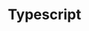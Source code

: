 ---
title: "Typescript"
thumbnail: '/images/categories/Category-Typescript.png'
thumbnailAlt: "Logo de Angular"
rangeHaut: false
rangeBas: true
---